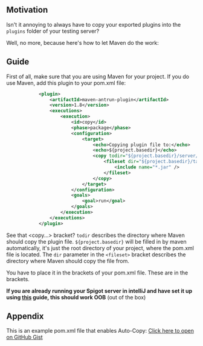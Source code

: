## Motivation
Isn't it annoying to always have to copy your exported plugins into the `plugins` folder of your testing server?

Well, no more, because here's how to let Maven do the work:

## Guide
First of all, make sure that you are using Maven for your project.
If you do use Maven, add this plugin to your pom.xml file:

```xml
            <plugin>
                <artifactId>maven-antrun-plugin</artifactId>
                <version>1.8</version>
                <executions>
                    <execution>
                        <id>copy</id>
                        <phase>package</phase>
                        <configuration>
                            <target>
                                <echo>Copying plugin file to:</echo>
                                <echo>${project.basedir}</echo>
                                <copy todir="${project.basedir}/server/plugins" overwrite="true" flatten="true">
                                    <fileset dir="${project.basedir}/target" includes="${project.artifactId}-${project.version}.jar" >
                                        <include name="*.jar" />
                                    </fileset>
                                </copy>
                            </target>
                        </configuration>
                        <goals>
                            <goal>run</goal>
                        </goals>
                    </execution>
                </executions>
            </plugin>
```

See that <copy...> bracket? `todir` describes the directory where Maven should copy the plugin file. `${project.basedir}` will be filled in by maven automatically, it's just the root directory of your project, where the pom.xml file is located.
The `dir` parameter in the `<fileset>` bracket describes the directory where Maven should copy the file from.

You have to place it in the <plugins> brackets of your pom.xml file. These are in the <build> brackets.

**If you are already running your Spigot server in intelliJ and have set it up using [this]() guide, this should work OOB** (out of the box)

## Appendix
This is an example pom.xml file that enables Auto-Copy:
[Click here to open on GitHub Gist](https://gist.github.com/realmayus/276edd1ae4c0d6733d441e8ad3c4eb3f)
